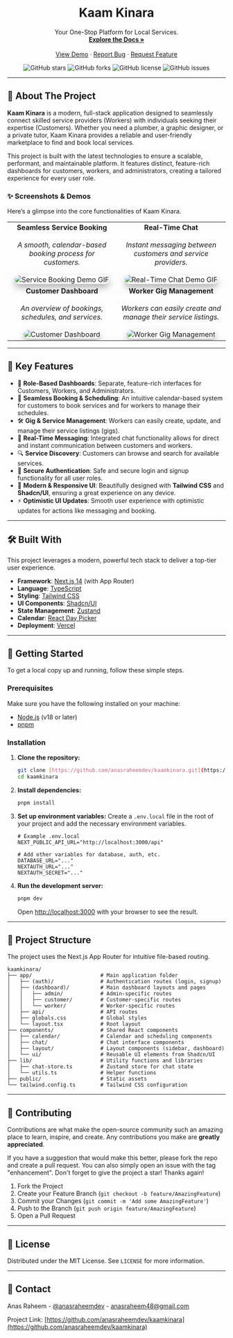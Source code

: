 <div align="center">
  <h1 align="center">Kaam Kinara</h1>
  <p align="center">
    Your One-Stop Platform for Local Services.
    <br />
    <a href="#"><strong>Explore the Docs »</strong></a>
    <br />
    <br />
    <a href="#">View Demo</a>
    ·
    <a href="#">Report Bug</a>
    ·
    <a href="#">Request Feature</a>
  </p>
</div>

<p align="center">
    <img src="https://img.shields.io/github/stars/anasraheemdev/kaamkinara?style=for-the-badge&logo=github&color=b491c8" alt="GitHub stars">
    <img src="https://img.shields.io/github/forks/anasraheemdev/kaamkinara?style=for-the-badge&logo=github&color=b491c8" alt="GitHub forks">
    <img src="https://img.shields.io/github/license/anasraheemdev/kaamkinara?style=for-the-badge&color=b491c8" alt="GitHub license">
    <img src="https://img.shields.io/github/issues/anasraheemdev/kaamkinara?style=for-the-badge&logo=github&color=b491c8" alt="GitHub issues">
</p>

---

## 📖 About The Project

**Kaam Kinara** is a modern, full-stack application designed to seamlessly connect skilled service providers (Workers) with individuals seeking their expertise (Customers). Whether you need a plumber, a graphic designer, or a private tutor, Kaam Kinara provides a reliable and user-friendly marketplace to find and book local services.

This project is built with the latest technologies to ensure a scalable, performant, and maintainable platform. It features distinct, feature-rich dashboards for customers, workers, and administrators, creating a tailored experience for every user role.

### ✨ Screenshots & Demos

Here’s a glimpse into the core functionalities of Kaam Kinara.

<table width="100%">
  <tr>
    <td width="50%" align="center">
      <strong>Seamless Service Booking</strong><br><br>
      <em>A smooth, calendar-based booking process for customers.</em><br><br>
      <img src="https://media.giphy.com/media/v1.Y2lkPTc5MGI3NjExM3Z0dGFocjR6Zzg2bHVjc2ZkZ3ZmMmRzNXQ0bWg2Y2Y2ZHJzZ3g2aSZlcD12MV9pbnRlcm5hbF9naWZfYnlfaWQmY3Q9Zw/L1R1tvI9svkY0w2q6A/giphy.gif" alt="Service Booking Demo GIF" style="border-radius: 12px; box-shadow: 0 8px 16px rgba(0,0,0,0.3);">
    </td>
    <td width="50%" align="center">
      <strong>Real-Time Chat</strong><br><br>
      <em>Instant messaging between customers and service providers.</em><br><br>
      <img src="https://media.giphy.com/media/v1.Y2lkPTc5MGI3NjExbmY4dG1uN3BtdGE1Z3B6Z3hob2NndndpZThuZnZmaGg0c3M0dHE2eCZlcD12MV9pbnRlcm5hbF9naWZfYnlfaWQmY3Q9Zw/3o7TKss4k34L2u1KkE/giphy.gif" alt="Real-Time Chat Demo GIF" style="border-radius: 12px; box-shadow: 0 8px 16px rgba(0,0,0,0.3);">
    </td>
  </tr>
  <tr>
    <td width="50%" align="center">
      <strong>Customer Dashboard</strong><br><br>
      <em>An overview of bookings, schedules, and services.</em><br><br>
      <img src="https://img.freepik.com/free-vector/dashboard-user-panel-with-diagrams-graphs-charts-ui-ux-elements-template-web-app-user-interface-admin-panel-concept-vector-illustration_171920-505.jpg?w=1380" alt="Customer Dashboard" style="border-radius: 12px; box-shadow: 0 8px 16px rgba(0,0,0,0.3);">
    </td>
    <td width="50%" align="center">
      <strong>Worker Gig Management</strong><br><br>
      <em>Workers can easily create and manage their service listings.</em><br><br>
       <img src="https://img.freepik.com/free-vector/project-management-business-multitasking-concept-illustration_1284-54133.jpg?w=1060" alt="Worker Gig Management" style="border-radius: 12px; box-shadow: 0 8px 16px rgba(0,0,0,0.3);">
    </td>
  </tr>
</table>

---

## 🚀 Key Features

* 👤 **Role-Based Dashboards**: Separate, feature-rich interfaces for Customers, Workers, and Administrators.
* 📅 **Seamless Booking & Scheduling**: An intuitive calendar-based system for customers to book services and for workers to manage their schedules.
* 🛠️ **Gig & Service Management**: Workers can easily create, update, and manage their service listings (gigs).
* 💬 **Real-Time Messaging**: Integrated chat functionality allows for direct and instant communication between customers and workers.
* 🔍 **Service Discovery**: Customers can browse and search for available services.
* 🔐 **Secure Authentication**: Safe and secure login and signup functionality for all user roles.
* 💅 **Modern & Responsive UI**: Beautifully designed with **Tailwind CSS** and **Shadcn/UI**, ensuring a great experience on any device.
* ⚡ **Optimistic UI Updates**: Smooth user experience with optimistic updates for actions like messaging and booking.

---

## 🛠️ Built With

This project leverages a modern, powerful tech stack to deliver a top-tier user experience.

* **Framework**: [Next.js 14](https://nextjs.org/) (with App Router)
* **Language**: [TypeScript](https://www.typescriptlang.org/)
* **Styling**: [Tailwind CSS](https://tailwindcss.com/)
* **UI Components**: [Shadcn/UI](https://ui.shadcn.com/)
* **State Management**: [Zustand](https://github.com/pmndrs/zustand)
* **Calendar**: [React Day Picker](http://react-day-picker.js.org/)
* **Deployment**: [Vercel](https://vercel.com/)

---

## 🏁 Getting Started

To get a local copy up and running, follow these simple steps.

### Prerequisites

Make sure you have the following installed on your machine:
* [Node.js](https://nodejs.org/en/) (v18 or later)
* [pnpm](https://pnpm.io/installation)

### Installation

1.  **Clone the repository:**
    ```sh
    git clone [https://github.com/anasraheemdev/kaamkinara.git](https://github.com/anasraheemdev/kaamkinara.git)
    cd kaamkinara
    ```
2.  **Install dependencies:**
    ```sh
    pnpm install
    ```
3.  **Set up environment variables:**
    Create a `.env.local` file in the root of your project and add the necessary environment variables.
    ```env
    # Example .env.local
    NEXT_PUBLIC_API_URL="http://localhost:3000/api"

    # Add other variables for database, auth, etc.
    DATABASE_URL="..."
    NEXTAUTH_URL="..."
    NEXTAUTH_SECRET="..."
    ```
4.  **Run the development server:**
    ```sh
    pnpm dev
    ```
    Open [http://localhost:3000](http://localhost:3000) with your browser to see the result.

---

## 📂 Project Structure

The project uses the Next.js App Router for intuitive file-based routing.

```
kaamkinara/
├── app/                      # Main application folder
│   ├── (auth)/               # Authentication routes (login, signup)
│   ├── (dashboard)/          # Main dashboard layouts and pages
│   │   ├── admin/            # Admin-specific routes
│   │   ├── customer/         # Customer-specific routes
│   │   └── worker/           # Worker-specific routes
│   ├── api/                  # API routes
│   ├── globals.css           # Global styles
│   └── layout.tsx            # Root layout
├── components/               # Shared React components
│   ├── calendar/             # Calendar and scheduling components
│   ├── chat/                 # Chat interface components
│   ├── layout/               # Layout components (sidebar, dashboard)
│   └── ui/                   # Reusable UI elements from Shadcn/UI
├── lib/                      # Utility functions and libraries
│   ├── chat-store.ts         # Zustand store for chat state
│   └── utils.ts              # Helper functions
├── public/                   # Static assets
└── tailwind.config.ts        # Tailwind CSS configuration
```

---

## 🤝 Contributing

Contributions are what make the open-source community such an amazing place to learn, inspire, and create. Any contributions you make are **greatly appreciated**.

If you have a suggestion that would make this better, please fork the repo and create a pull request. You can also simply open an issue with the tag "enhancement".
Don't forget to give the project a star! Thanks again!

1.  Fork the Project
2.  Create your Feature Branch (`git checkout -b feature/AmazingFeature`)
3.  Commit your Changes (`git commit -m 'Add some AmazingFeature'`)
4.  Push to the Branch (`git push origin feature/AmazingFeature`)
5.  Open a Pull Request

---

## 📄 License

Distributed under the MIT License. See `LICENSE` for more information.

---

## 📧 Contact

Anas Raheem - [@anasraheemdev](https://twitter.com/anasraheemdev) - anasraheem48@gmail.com

Project Link: [https://github.com/anasraheemdev/kaamkinara](https://github.com/anasraheemdev/kaamkinara)
